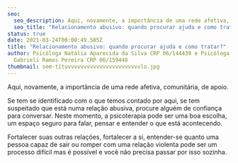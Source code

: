 ```yaml
---
seo:
  seo_description: Aqui, novamente, a importância de uma rede afetiva, comunitária, de apoio.
  seo_title: "Relacionamento abusivo: quando procurar ajuda e como tratar?"
status: true
date: 2021-03-24T00:00:49.505Z
title: "Relacionamento abusivo: quando procurar ajuda e como tratar?"
author: Psicóloga Natália Aparecida da Silva CRP 06/144439 e Psicóloga Nárrina
  Gabrieli Ramos Pereira CRP 06/159448
thumbnail: sem-títuvvvvvvvvvvvvvvvvvvvvvvvlo.jpg
---
```

<!--StartFragment-->

Aqui, novamente, a importância de uma rede afetiva, comunitária, de apoio.

Se tem se identificado com o que temos contado por aqui, se tem suspeitado que está numa relação abusiva, procure alguém de confiança para conversar. Neste momento, a psicoterapia pode ser uma boa escolha, um espaço seguro para falar, pensar e entender o que está acontecendo.

Fortalecer suas outras relações, fortalecer a si, entender-se quanto uma pessoa capaz de sair ou romper com uma relação violenta pode ser um processo difícil mas é possível e você não precisa passar por isso sozinha.

<!--EndFragment-->